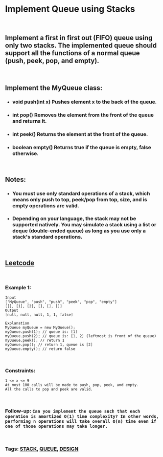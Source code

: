 # Implement Queue using Stacks

<br>

## Implement a first in first out (FIFO) queue using only two stacks. The implemented queue should support all the functions of a normal queue (push, peek, pop, and empty).

<br>

## Implement the MyQueue class:

- ### void push(int x) Pushes element x to the back of the queue.
- ### int pop() Removes the element from the front of the queue and returns it.
- ### int peek() Returns the element at the front of the queue.
- ### boolean empty() Returns true if the queue is empty, false otherwise.

<br>

## Notes:

- ### You must use only standard operations of a stack, which means only push to top, peek/pop from top, size, and is empty operations are valid.
- ### Depending on your language, the stack may not be supported natively. You may simulate a stack using a list or deque (double-ended queue) as long as you use only a stack's standard operations.

<br>

## [Leetcode](https://leetcode.com/problems/implement-queue-using-stacks/)

<br>

### Example 1:
```
Input
["MyQueue", "push", "push", "peek", "pop", "empty"]
[[], [1], [2], [], [], []]
Output
[null, null, null, 1, 1, false]

Explanation
MyQueue myQueue = new MyQueue();
myQueue.push(1); // queue is: [1]
myQueue.push(2); // queue is: [1, 2] (leftmost is front of the queue)
myQueue.peek(); // return 1
myQueue.pop(); // return 1, queue is [2]
myQueue.empty(); // return false
``` 
<br>

### Constraints:
```
1 <= x <= 9
At most 100 calls will be made to push, pop, peek, and empty.
All the calls to pop and peek are valid.
``` 
<br>

### Follow-up: `Can you implement the queue such that each operation is amortized O(1) time complexity? In other words, performing n operations will take overall O(n) time even if one of those operations may take longer.`

<br>

### Tags: [STACK](https://leetcode.com/tag/stack/), [QUEUE](https://leetcode.com/tag/queue/), [DESIGN](https://leetcode.com/tag/design/)
